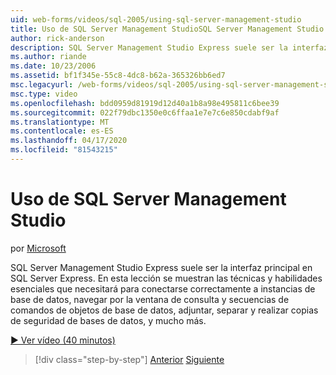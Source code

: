 ```yaml
---
uid: web-forms/videos/sql-2005/using-sql-server-management-studio
title: Uso de SQL Server Management StudioSQL Server Management Studio ( SQL Server Management Studio ) Microsoft Docs
author: rick-anderson
description: SQL Server Management Studio Express suele ser la interfaz principal en SQL Server Express. Esta lección demuestra las técnicas esenciales y el esquí...
ms.author: riande
ms.date: 10/23/2006
ms.assetid: bf1f345e-55c8-4dc8-b62a-365326bb6ed7
msc.legacyurl: /web-forms/videos/sql-2005/using-sql-server-management-studio
msc.type: video
ms.openlocfilehash: bdd0959d81919d12d40a1b8a98e495811c6bee39
ms.sourcegitcommit: 022f79dbc1350e0c6ffaa1e7e7c6e850cdabf9af
ms.translationtype: MT
ms.contentlocale: es-ES
ms.lasthandoff: 04/17/2020
ms.locfileid: "81543215"
---
```

# <a name="using-sql-server-management-studio"></a>Uso de SQL Server Management Studio

por [Microsoft](https://github.com/microsoft)

SQL Server Management Studio Express suele ser la interfaz principal en SQL Server Express. En esta lección se muestran las técnicas y habilidades esenciales que necesitará para conectarse correctamente a instancias de base de datos, navegar por la ventana de consulta y secuencias de comandos de objetos de base de datos, adjuntar, separar y realizar copias de seguridad de bases de datos, y mucho más.

[&#9654; Ver vídeo (40 minutos)](https://channel9.msdn.com/Blogs/ASP-NET-Site-Videos/using-sql-server-management-studio)

> [!div class="step-by-step"]
> [Anterior](connecting-your-web-application-to-sql-server-2005-express-edition.md)
> [Siguiente](getting-started-with-reporting-services.md)
